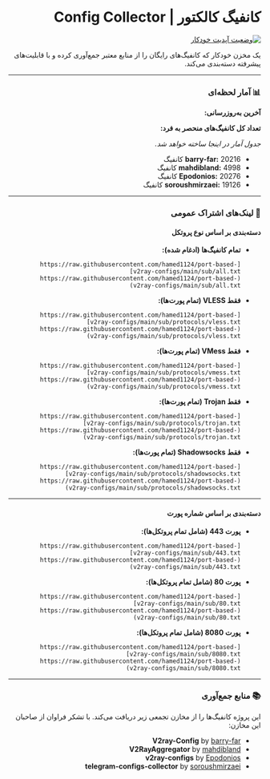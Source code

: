<div dir="rtl">

# کانفیگ کالکتور | Config Collector

[![وضعیت آپدیت خودکار](https://github.com/hamed1124/port-based-v2ray-configs/actions/workflows/main.yml/badge.svg)](https://github.com/hamed1124/port-based-v2ray-configs/actions/workflows/main.yml)

یک مخزن خودکار که کانفیگ‌های رایگان را از منابع معتبر جمع‌آوری کرده و با قابلیت‌های پیشرفته دسته‌بندی می‌کند.

---

### 📊 آمار لحظه‌ای

**آخرین به‌روزرسانی:** <!-- UPDATE_TIME -->

**تعداد کل کانفیگ‌های منحصر به فرد:** <!-- TOTAL_CONFIGS -->

<!-- STATS_TABLE_START -->
*جدول آمار در اینجا ساخته خواهد شد.*
<!-- STATS_TABLE_END -->

<!-- SOURCE_STATS_START -->
- **barry-far:** 20216 کانفیگ
- **mahdibland:** 4998 کانفیگ
- **Epodonios:** 20276 کانفیگ
- **soroushmirzaei:** 19126 کانفیگ
<!-- SOURCE_STATS_END -->

---

### 🚀 لینک‌های اشتراک عمومی

#### دسته‌بندی بر اساس نوع پروتکل

- **تمام کانفیگ‌ها (ادغام شده):**
  ```
  [https://raw.githubusercontent.com/hamed1124/port-based-v2ray-configs/main/sub/all.txt](https://raw.githubusercontent.com/hamed1124/port-based-v2ray-configs/main/sub/all.txt)
  ```
- **فقط VLESS (تمام پورت‌ها):**
  ```
  [https://raw.githubusercontent.com/hamed1124/port-based-v2ray-configs/main/sub/protocols/vless.txt](https://raw.githubusercontent.com/hamed1124/port-based-v2ray-configs/main/sub/protocols/vless.txt)
  ```
- **فقط VMess (تمام پورت‌ها):**
  ```
  [https://raw.githubusercontent.com/hamed1124/port-based-v2ray-configs/main/sub/protocols/vmess.txt](https://raw.githubusercontent.com/hamed1124/port-based-v2ray-configs/main/sub/protocols/vmess.txt)
  ```
- **فقط Trojan (تمام پورت‌ها):**
  ```
  [https://raw.githubusercontent.com/hamed1124/port-based-v2ray-configs/main/sub/protocols/trojan.txt](https://raw.githubusercontent.com/hamed1124/port-based-v2ray-configs/main/sub/protocols/trojan.txt)
  ```
- **فقط Shadowsocks (تمام پورت‌ها):**
  ```
  [https://raw.githubusercontent.com/hamed1124/port-based-v2ray-configs/main/sub/protocols/shadowsocks.txt](https://raw.githubusercontent.com/hamed1124/port-based-v2ray-configs/main/sub/protocols/shadowsocks.txt)
  ```

---

#### دسته‌بندی بر اساس شماره پورت

- **پورت 443 (شامل تمام پروتکل‌ها):**
  ```
  [https://raw.githubusercontent.com/hamed1124/port-based-v2ray-configs/main/sub/443.txt](https://raw.githubusercontent.com/hamed1124/port-based-v2ray-configs/main/sub/443.txt)
  ```
- **پورت 80 (شامل تمام پروتکل‌ها):**
  ```
  [https://raw.githubusercontent.com/hamed1124/port-based-v2ray-configs/main/sub/80.txt](https://raw.githubusercontent.com/hamed1124/port-based-v2ray-configs/main/sub/80.txt)
  ```
- **پورت 8080 (شامل تمام پروتکل‌ها):**
  ```
  [https://raw.githubusercontent.com/hamed1124/port-based-v2ray-configs/main/sub/8080.txt](https://raw.githubusercontent.com/hamed1124/port-based-v2ray-configs/main/sub/8080.txt)
  ```

---

### 📚 منابع جمع‌آوری

این پروژه کانفیگ‌ها را از مخازن تجمعی زیر دریافت می‌کند. با تشکر فراوان از صاحبان این مخازن:

- **V2ray-Config** by [barry-far](https://github.com/barry-far/V2ray-Config)
- **V2RayAggregator** by [mahdibland](https://github.com/mahdibland/V2RayAggregator)
- **v2ray-configs** by [Epodonios](https://github.com/Epodonios/v2ray-configs)
- **telegram-configs-collector** by [soroushmirzaei](https://github.com/soroushmirzaei/telegram-configs-collector)

</div>
